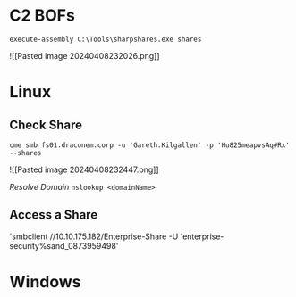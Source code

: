 
# C2 BOFs

`execute-assembly C:\Tools\sharpshares.exe shares`

![[Pasted image 20240408232026.png]]
# Linux

## Check Share
`cme smb fs01.draconem.corp -u 'Gareth.Kilgallen' -p 'Hu825meapvsAq#Rx' --shares`

![[Pasted image 20240408232447.png]]

*Resolve Domain*
`nslookup <domainName>`

## Access a Share
`smbclient //10.10.175.182/Enterprise-Share -U 'enterprise-security%sand_0873959498'

# Windows